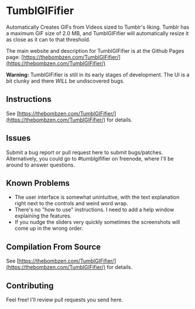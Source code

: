 # TumblGIFifier
Automatically Creates GIFs from Videos sized to Tumblr's liking.
Tumblr has a maximum GIF size of 2.0 MB, and TumblGIFifier will automatically resize it as close as it can to that threshold.

The main website and description for TumblGIFifier is at the Github Pages page: [https://thebombzen.com/TumblGIFifier/](https://thebombzen.com/TumblGIFifier/)

**Warning:**
TumblGIFifier is still in its early stages of development. The UI is a bit clunky and there *WILL* be undiscovered bugs.

## Instructions

See [https://thebombzen.com/TumblGIFifier/](https://thebombzen.com/TumblGIFifier/) for details.

## Issues

Submit a bug report or pull request here to submit bugs/patches. Alternatively, you could go to #tumblgififier on freenode, where I'll be around to answer questions.

## Known Problems

- The user interface is somewhat unintuitive, with the text explanation right next to the controls and weird word wrap.
- There's no "how to use" instructions. I need to add a help window explaining the features.
- If you nudge the sliders very quickly sometimes the screenshots will come up in the wrong order.

## Compilation From Source

See [https://thebombzen.com/TumblGIFifier/](https://thebombzen.com/TumblGIFifier/) for details.

## Contributing

Feel free! I'll review pull requests you send here.

